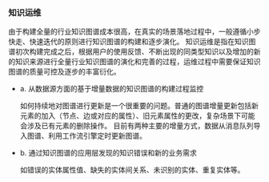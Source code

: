 ### 知识运维

由于构建全量的行业知识图谱成本很高，在真实的场景落地过程中，一般遵循小步快走、快速迭代的原则进行知识图谱的构建和逐步演化。
知识运维是指在知识图谱初次构建完成之后，根据用户的使用反馈、不断出现的同类型知识以及增加的新的知识来源进行全量行业知识图谱的演化和完善的过程，运维过程中需要保证知识图谱的质量可控及逐步的丰富衍化。

- a. 从数据源方面的基于增量数据的知识图谱的构建过程监控

  如何持续地对图谱进行更新是一个很重要的问题。普通的图谱增量更新包括新元素的加入（节点、边或对应的属性）、旧元素属性的更改，复杂场景下可能会涉及已有元素的删除操作。
  目前有两种主要的增量方式，数据从消息队列导入图谱、利用工作流引擎定时更新图谱。

- b. 通过知识图谱的应用层发现的知识错误和新的业务需求

  如错误的实体属性值、缺失的实体间关系、未识别的实体、重复实体等。
